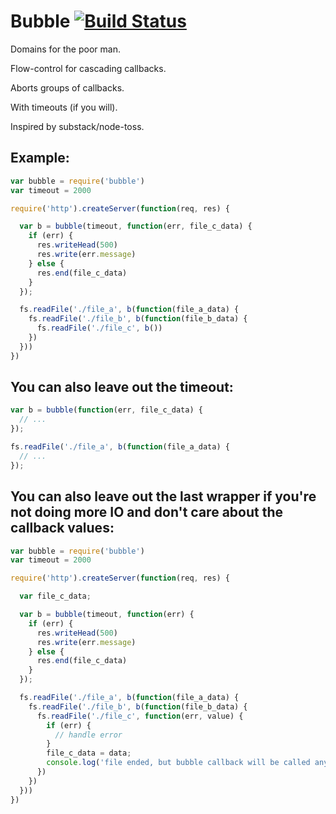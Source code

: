 # Bubble [![Build Status](https://secure.travis-ci.org/pgte/bubble.png)](http://travis-ci.org/pgte/bubble)

Domains for the poor man.

Flow-control for cascading callbacks.

Aborts groups of callbacks.

With timeouts (if you will).

Inspired by substack/node-toss.

## Example:


```javascript
var bubble = require('bubble')
var timeout = 2000

require('http').createServer(function(req, res) {

  var b = bubble(timeout, function(err, file_c_data) {
    if (err) {
      res.writeHead(500)
      res.write(err.message)
    } else {
      res.end(file_c_data)
    }
  });

  fs.readFile('./file_a', b(function(file_a_data) {
    fs.readFile('./file_b', b(function(file_b_data) {
      fs.readFile('./file_c', b())
    })
  }))
})
```

## You can also leave out the timeout:

```javascript
var b = bubble(function(err, file_c_data) {
  // ...
});

fs.readFile('./file_a', b(function(file_a_data) {
  // ...
});

```

## You can also leave out the last wrapper if you're not doing more IO and don't care about the callback values:

```javascript
var bubble = require('bubble')
var timeout = 2000

require('http').createServer(function(req, res) {

  var file_c_data;

  var b = bubble(timeout, function(err) {
    if (err) {
      res.writeHead(500)
      res.write(err.message)
    } else {
      res.end(file_c_data)
    }
  });

  fs.readFile('./file_a', b(function(file_a_data) {
    fs.readFile('./file_b', b(function(file_b_data) {
      fs.readFile('./file_c', function(err, value) {
        if (err) {
          // handle error
        }
        file_c_data = data;
        console.log('file ended, but bubble callback will be called anyway');
      })
    })
  }))
})
```
